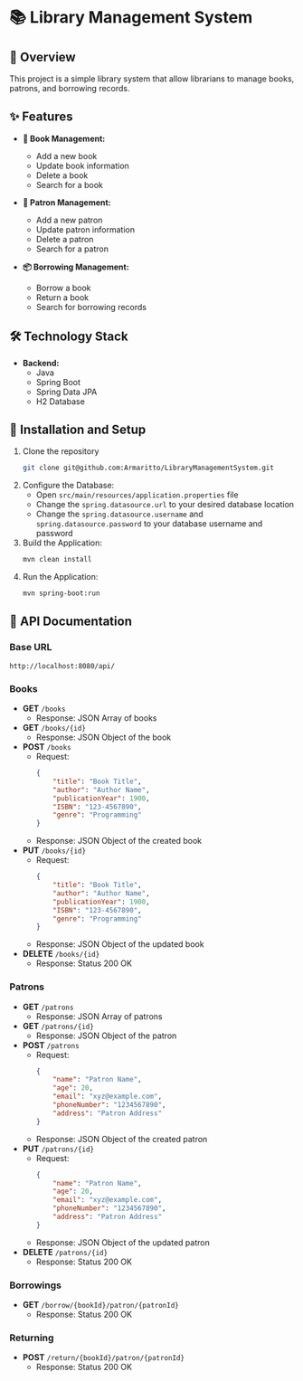 # 📚 Library Management System
## 📝 Overview 
This project is a simple library system that allow librarians to manage books, patrons, and borrowing records.
## ✨ Features
- **📖 Book Management:** 
    - Add a new book
    - Update book information
    - Delete a book
    - Search for a book


- **👥 Patron Management:**
    - Add a new patron
    - Update patron information
    - Delete a patron
    - Search for a patron


- **📦 Borrowing Management:**
    - Borrow a book
    - Return a book
    - Search for borrowing records

## 🛠️ Technology Stack
- **Backend:** 
  - Java
  - Spring Boot
  - Spring Data JPA
  - H2 Database

## 🚀 Installation and Setup
1. Clone the repository
    ```bash
    git clone git@github.com:Armaritto/LibraryManagementSystem.git
    ```
2. Configure the Database:
    - Open `src/main/resources/application.properties` file
    - Change the `spring.datasource.url` to your desired database location
    - Change the `spring.datasource.username` and `spring.datasource.password` to your database username and password
3. Build the Application:
    ```bash
    mvn clean install
    ```
4. Run the Application:
    ```bash
    mvn spring-boot:run
    ```
   
## 🔗 API Documentation
### Base URL 
```http
http://localhost:8080/api/
```

### Books
- **GET** `/books`
  - Response: JSON Array of books
- **GET** `/books/{id}`
    - Response: JSON Object of the book
- **POST** `/books`
    - Request:
        ```json
        {
            "title": "Book Title",
            "author": "Author Name",
            "publicationYear": 1900,
            "ISBN": "123-4567890",
            "genre": "Programming"
        }
        ```
    - Response: JSON Object of the created book
- **PUT** `/books/{id}`
    - Request:
        ```json
        {
            "title": "Book Title",
            "author": "Author Name",
            "publicationYear": 1900,
            "ISBN": "123-4567890",
            "genre": "Programming"
        }
        ```
    - Response: JSON Object of the updated book
- **DELETE** `/books/{id}`
    - Response: Status 200 OK

### Patrons
- **GET** `/patrons`
    - Response: JSON Array of patrons
- **GET** `/patrons/{id}`
    - Response: JSON Object of the patron
- **POST** `/patrons`
    - Request:
        ```json
        {
            "name": "Patron Name",
            "age": 20,
            "email": "xyz@example.com",
            "phoneNumber": "1234567890",
            "address": "Patron Address"
        }
        ```
    - Response: JSON Object of the created patron
- **PUT** `/patrons/{id}`
    - Request:
        ```json
        {
            "name": "Patron Name",
            "age": 20,
            "email": "xyz@example.com",
            "phoneNumber": "1234567890",
            "address": "Patron Address"
        }
        ```
    - Response: JSON Object of the updated patron
- **DELETE** `/patrons/{id}`
    - Response: Status 200 OK

### Borrowings
- **GET** `/borrow/{bookId}/patron/{patronId}`
    - Response: Status 200 OK

### Returning
- **POST** `/return/{bookId}/patron/{patronId}`
    - Response: Status 200 OK
